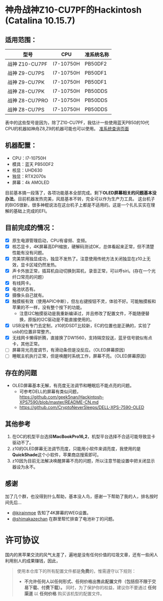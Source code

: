 # 神舟战神Z10-CU7PF的Hackintosh (Catalina 10.15.7)
## 适用范围：
| 型号           | CPU       | 准系统名称 |
|----------------|-----------|------------|
| 战神 Z10-CU7PF | I7-10750H | PB50DF2    |
| 战神 Z9-CU7PS  | I7-10750H | PB50DF1    |
| 战神 Z9-CU7PK  | I7-10750H | PB50DF1    |
| 战神 Z8-CU7PK  | I7-10750H | PB50DDS    |
| 战神 Z8-CU7PRO | I7-10750H | PB50DDS    |
| 战神 Z8-CU7PS  | I7-10750H | PB50DDS    |

表中的这些型号是因为，除了Z10-CU7PF，我估计一些使用蓝天PB50的10代CPU的机器如神舟Z8,Z9的机器可能也可以使用。
[准系统查询页面](http://kfgl.hasee.com/lookup/book/bblist.asp)

## 机器配置：
* CPU：I7-10750H
* 模具：蓝天 PB50DF2
* 核显：UHD630
* 独显：RTX2070s
* 屏幕：4k AMOLED

目前基本搞一段落了，各项功能基本全部完成。剩下**OLED屏幕相关的问题基本没办法**。目前机器发热完美，风扇基本不转，完全可以作为生产力工具。
这台机子的BIOS很新，很多神棍说法在这台机子上都是不适用的。这是一个扎扎实实在理解的基础上完成的EFI。

## 目前完成的情况：
- [x] 原生电源管理启动，CPU有睿频、变频。
- [x] 核芯显卡，4K屏幕高DPI缩放，硬解码测试OK，总体看起来正常，但不清楚性能有没有问题。
- [x] 完美禁用独显成功，独显不发热了。注意使用传统方法关闭独显在z10上无效，显卡区域仍然发热。
- [x] 声卡外放正常，插耳机自动切换到耳机，录音正常，可以呼siri。(存在一个光纤口常亮的问题）
- [x] 有线网卡。
- [x] 电池状态有。
- [x] 摄像头自己就有。
- [x] 触摸板有效（使用APIC中断），但左右键按钮不灵，体验不好。可能触摸板和苹果的不一样，没有整个按下的功能。
    * 注意I2C触摸驱动是我重新编译过，并且修改了配置文件，不能随便替换，原版的I2C驱动是不能直接使用的。
- [x] USB没有专门去定制，z10的DSDT比较新，EC的位置也是正确的，实验了usb的位置非常整齐。
- [x] 无线网卡懒得折腾，直接换了DW1560，支持隔空投送，蓝牙信号貌似有点卡，其他正常。
- [ ] 屏幕背光亮度调节，有滑动条但是没反应。（OLED屏幕原因）
- [ ] 睡眠主机执行正常，但是唤醒时系统工作，屏幕不亮。（OLED屏幕原因）

## 存在的问题
* OLED屏幕基本无解，有亮度无法调节和睡眠后不能点亮的问题。
    * 可参考DELL的屏幕有类似问题，https://github.com/geek5nan/Hackintosh-XPS7590/blob/master/README-CN.md
    * https://github.com/CryptoNeverSleeps/DELL-XPS-7590-OLED

## 其他参考
1. 在OC的机型平台选择**MacBookPro16,2**，机型平台选择不合适可能导致显卡驱动不了。
2. z10的OLED屏幕无法调节亮度，只能用小软件来调亮度，我使用的是**QuickShade**这个小软件，苹果商店搜索即可。
3. z10因为目前无法解决唤醒屏幕不亮的问题，所以注意节能设置中把关闭显示器设为永不。

## 感谢
加了几个群，也没得到什么帮助，基本没人鸟，感谢一下帮助了我的人，排名按时间先后...
* [@kirainmoe](https://github.com/kirainmoe) 告知了4K屏幕的WEG设置。
* [@shimakazechan](https://github.com/shimakazechan) 在群里帮忙排查了电池补丁的问题。

# 许可协议
国内的黑苹果交流的风气太差了，遍地是没有任何价值的垃圾文章，还有一些闲人利用别人的成果赚钱，因此，
> 使用本仓库下的所有配置文件都是**免费**的，惟需遵守以下规则：
> - **不允许任何人以任何形式、任何价格出售此配置文件（包括但不限于交易下载、付费下载）。** 同时，为了保护你的权益，建议你不要通过 **任何渠道** 以 **任何价格** 购买该机型的配置文件。